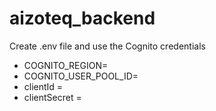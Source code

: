 # aizoteq_backend
Create .env file and use the Cognito credentials
- COGNITO_REGION=
- COGNITO_USER_POOL_ID=
- clientId =
- clientSecret =

  
